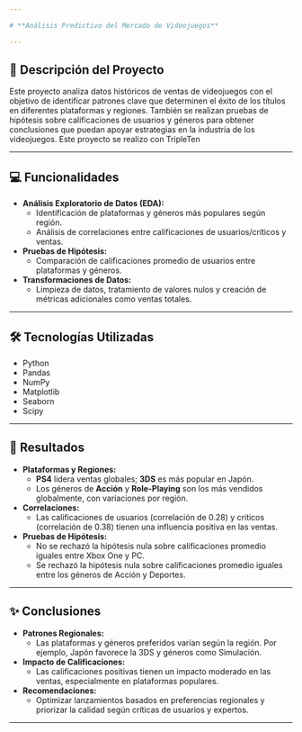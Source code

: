 ```yaml
---

# **Análisis Predictivo del Mercado de Videojuegos**

---
```


## 🔖 **Descripción del Proyecto**
Este proyecto analiza datos históricos de ventas de videojuegos con el objetivo de identificar patrones clave que determinen el éxito de los títulos en diferentes plataformas y regiones. También se realizan pruebas de hipótesis sobre calificaciones de usuarios y géneros para obtener conclusiones que puedan apoyar estrategias en la industria de los videojuegos. Este proyecto se realizo con TripleTen

---

## 💻 **Funcionalidades**
- **Análisis Exploratorio de Datos (EDA):**
  - Identificación de plataformas y géneros más populares según región.
  - Análisis de correlaciones entre calificaciones de usuarios/críticos y ventas.
- **Pruebas de Hipótesis:**
  - Comparación de calificaciones promedio de usuarios entre plataformas y géneros.
- **Transformaciones de Datos:**
  - Limpieza de datos, tratamiento de valores nulos y creación de métricas adicionales como ventas totales.

---

## 🛠️ **Tecnologías Utilizadas**
- Python
- Pandas
- NumPy 
- Matplotlib 
- Seaborn 
- Scipy

---

## 🔢 **Resultados**
- **Plataformas y Regiones:**
  - **PS4** lidera ventas globales; **3DS** es más popular en Japón.
  - Los géneros de **Acción** y **Role-Playing** son los más vendidos globalmente, con variaciones por región.
- **Correlaciones:**
  - Las calificaciones de usuarios (correlación de 0.28) y críticos (correlación de 0.38) tienen una influencia positiva en las ventas.
- **Pruebas de Hipótesis:**
  - No se rechazó la hipótesis nula sobre calificaciones promedio iguales entre Xbox One y PC.
  - Se rechazó la hipótesis nula sobre calificaciones promedio iguales entre los géneros de Acción y Deportes.

---

## ✨ **Conclusiones**
- **Patrones Regionales:**
  - Las plataformas y géneros preferidos varían según la región. Por ejemplo, Japón favorece la 3DS y géneros como Simulación.
- **Impacto de Calificaciones:**
  - Las calificaciones positivas tienen un impacto moderado en las ventas, especialmente en plataformas populares.
- **Recomendaciones:**
  - Optimizar lanzamientos basados en preferencias regionales y priorizar la calidad según críticas de usuarios y expertos.

---
